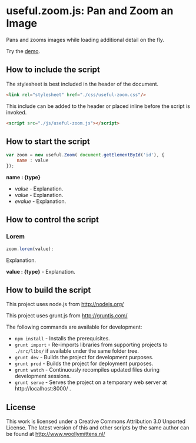 # useful.zoom.js: Pan and Zoom an Image

Pans and zooms images while loading additional detail on the fly.

Try the <a href="http://www.woollymittens.nl/useful/default.php?url=useful-zoom">demo</a>.

## How to include the script

The stylesheet is best included in the header of the document.

```html
<link rel="stylesheet" href="./css/useful-zoom.css"/>
```

This include can be added to the header or placed inline before the script is invoked.

```html
<script src="./js/useful-zoom.js"></script>
```

## How to start the script

```javascript
var zoom = new useful.Zoom( document.getElementById('id'), {
	name : value
});
```

**name : {type}**
+ *value* - Explanation.
+ *value* - Explanation.
+ *evalue* - Explanation.

## How to control the script

### Lorem

```javascript
zoom.lorem(value);
```

Explanation.

**value : {type}** - Explanation.

## How to build the script

This project uses node.js from http://nodejs.org/

This project uses grunt.js from http://gruntjs.com/

The following commands are available for development:
+ `npm install` - Installs the prerequisites.
+ `grunt import` - Re-imports libraries from supporting projects to `./src/libs/` if available under the same folder tree.
+ `grunt dev` - Builds the project for development purposes.
+ `grunt prod` - Builds the project for deployment purposes.
+ `grunt watch` - Continuously recompiles updated files during development sessions.
+ `grunt serve` - Serves the project on a temporary web server at http://localhost:8000/ .

## License

This work is licensed under a Creative Commons Attribution 3.0 Unported License. The latest version of this and other scripts by the same author can be found at http://www.woollymittens.nl/
